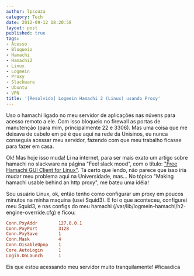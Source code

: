 ```yaml
---
author: lpsouza
category: Tech
date: 2012-09-12 18:20:58
layout: post
published: true
tags:
- Acesso
- Bloqueio
- Hamachi
- Hamachi2
- Linux
- Logmein
- Proxy
- Slackware
- Ubuntu
- VPN
title: '[Resolvido] Logmein Hamachi 2 (Linux) usando Proxy'
---
```


Uso o hamachi ligado no meu servidor de aplicações nas núvens para acesso remoto a ele. Com isso bloqueio no firewall as portas de manutenção (para mim, principalmente 22 e 3306). Mas uma coisa que me deixava de cabelo em pé é que aqui na rede da Unisinos, eu nunca conseguia acessar meu servidor, fazendo com que meu trabalho ficasse para fazer em casa.

Ok! Mas hoje isso muda! Li na internet, para ser mais exato um artigo sobre hamachi no slackware na página "Feel slack mood", com o título: ["Free Hamachi GUI Client for Linux"](http://nitrogl.blogspot.com.br/2012/04/free-hamachi-gui-client-for-linux.html). Tá certo que lendo, não parece que isso iria mudar meu problema aqui na Universidade, mas... No tópico "Making hamachi usable behind an http proxy", me bateu uma idéia!

Sou usuário Linux, ok, então tenho como configurar um proxy em poucos minutos na minha maquina (usei Squid3). E foi o que aconteceu, configurei meu Squid3, e nas configs do meu hamachi (/var/lib/logmein-hamachi/h2-engine-override.cfg) e ficou:

```ini
Conn.PxyAddr        127.0.0.1
Conn.PxyPort        3128
Conn.PxySave        1
Conn.Mask           4
Conn.DisableUpnp    1
Core.AutoLogin      1
Login.OnLaunch      1
```

Eis que estou acessando meu servidor muito tranquilamente! #ficaadica